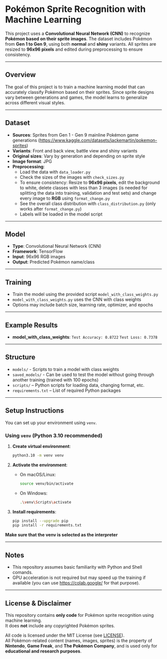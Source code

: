 # Pokémon Sprite Recognition with Machine Learning


This project uses a **Convolutional Neural Network (CNN)** to recognize **Pokémon based on their sprite images**. The dataset includes Pokémon from **Gen 1 to Gen 9**, using both **normal** and **shiny** variants. All sprites are resized to **96x96 pixels** and edited during preprocessing to ensure consistency.

---

## Overview

The goal of this project is to train a machine learning model that can accurately classify Pokémon based on their sprites. Since sprite designs vary between generations and games, the model learns to generalize across different visual styles.

---

## Dataset

- **Sources**: Sprites from Gen 1 - Gen 9 mainline Pokémon game generations (https://www.kaggle.com/datasets/jackemartin/pokemon-sprites)
- **Variants**: Front and back view, battle view and shiny variants
- **Original sizes**: Vary by generation and depending on sprite style
- **Image format**: JPG
- **Preprocessing**:
  - Load the data with `data_loader.py`
  - Check the sizes of the images with `check_sizes.py`
  - To ensure consistency: Resize to **96x96 pixels**, edit the background to white, delete classes with less than 3 images (is needed for splitting the data into training, validation and test sets) and change every image to **RGB** using `format_change.py`
  - See the overall class distribution with `class_distribution.py` (only works after `format_change.py`)
  - Labels will be loaded in the model script

---

## Model

- **Type**: Convolutional Neural Network (CNN)
- **Framework**: TensorFlow
- **Input**: 96x96 RGB images
- **Output**: Predicted Pokémon name/class

---

## Training
- Train the model using the provided script `model_with_class_weights.py`
- `model_with_class_weights.py` uses the CNN with class weights
- Options may include batch size, learning rate, optimizer, and epochs

---

## Example Results
- **model_with_class_weights**: `Test Accuracy: 0.8722` `Test Loss: 0.7378`

---

## Structure

- `models/` - Scripts to train a model with class weights
- `saved_models/` - Can be used to test the model without going through another training (trained with 100 epochs)
- `scripts/` – Python scripts for loading data, changing format, etc.
- `requirements.txt` – List of required Python packages

---

## Setup Instructions

You can set up your environment using `venv`.


### Using `venv` (Python 3.10 recommended)

1. **Create virtual environment**:
   ```bash
   python3.10 -m venv venv
   ```

2. **Activate the environment**:
   - On macOS/Linux:
     ```bash
     source venv/bin/activate
     ```
   - On Windows:
     ```bash
     .\venv\Scripts\activate
     ```

3. **Install requirements**:
   ```bash
   pip install --upgrade pip
   pip install -r requirements.txt
   ```

**Make sure that the venv is selected as the interpreter**

---

## Notes

- This repository assumes basic familiarity with Python and Shell comands.
- GPU acceleration is not required but may speed up the training if available (you can use https://colab.google/ for that purpose).

---

## License & Disclaimer

This repository contains **only code** for Pokémon sprite recognition using machine learning.  
It does **not** include any copyrighted Pokémon sprites.

All code is licensed under the MIT License (see [LICENSE](./LICENSE)).  
All Pokémon-related content (names, images, sprites) is the property of **Nintendo**, **Game Freak**, and **The Pokémon Company**, and is used only for **educational and research purposes**.
